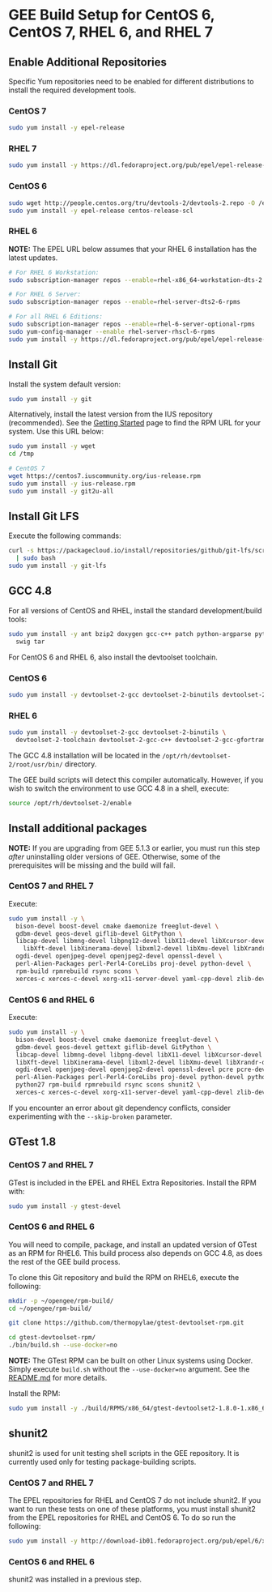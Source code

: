 # GEE Build Setup for CentOS 6, CentOS 7, RHEL 6, and RHEL 7

## Enable Additional Repositories

Specific Yum repositories need to be enabled for different distributions to
install the required development tools.

### CentOS 7

```bash
sudo yum install -y epel-release
```

### RHEL 7

```bash
sudo yum install -y https://dl.fedoraproject.org/pub/epel/epel-release-latest-7.noarch.rpm
```

### CentOS 6

```bash
sudo wget http://people.centos.org/tru/devtools-2/devtools-2.repo -O /etc/yum.repos.d/devtools-2.repo
sudo yum install -y epel-release centos-release-scl
```

### RHEL 6

__NOTE:__ The EPEL URL below assumes that your RHEL 6 installation has
the latest updates.

```bash
# For RHEL 6 Workstation:
sudo subscription-manager repos --enable=rhel-x86_64-workstation-dts-2

# For RHEL 6 Server:
sudo subscription-manager repos --enable=rhel-server-dts2-6-rpms

# For all RHEL 6 Editions:
sudo subscription-manager repos --enable=rhel-6-server-optional-rpms
sudo yum-config-manager --enable rhel-server-rhscl-6-rpms
sudo yum install -y https://dl.fedoraproject.org/pub/epel/epel-release-latest-6.noarch.rpm
```

## Install Git

Install the system default version:

```bash
sudo yum install -y git
```

Alternatively, install the latest version from the IUS repository (recommended).
See the [Getting Started](https://ius.io/GettingStarted/) page to find the RPM
URL for your system. Use this URL below:

```bash
sudo yum install -y wget
cd /tmp

# CentOS 7
wget https://centos7.iuscommunity.org/ius-release.rpm
sudo yum install -y ius-release.rpm
sudo yum install -y git2u-all
```

## Install Git LFS

Execute the following commands:

```bash
curl -s https://packagecloud.io/install/repositories/github/git-lfs/script.rpm.sh \
  | sudo bash
sudo yum install -y git-lfs
```

## GCC 4.8

For all versions of CentOS and RHEL, install the standard development/build tools:

```bash
sudo yum install -y ant bzip2 doxygen gcc-c++ patch python-argparse python-setuptools \
  swig tar
```

For CentOS 6 and RHEL 6, also install the devtoolset toolchain.

### CentOS 6

```bash
sudo yum install -y devtoolset-2-gcc devtoolset-2-binutils devtoolset-2-toolchain devtoolset-2-gcc-gfortran
```

### RHEL 6

```bash
sudo yum install -y devtoolset-2-gcc devtoolset-2-binutils \
  devtoolset-2-toolchain devtoolset-2-gcc-c++ devtoolset-2-gcc-gfortran
```

The GCC 4.8 installation will be located in the `/opt/rh/devtoolset-2/root/usr/bin/` directory.

The GEE build scripts will detect this compiler automatically. However, if you
wish to switch the environment to use GCC 4.8 in a shell, execute:

```bash
source /opt/rh/devtoolset-2/enable
```

## Install additional packages

__NOTE:__ If you are upgrading from GEE 5.1.3 or earlier, you must run this step
_after_ uninstalling older versions of GEE. Otherwise, some of the
prerequisites will be missing and the build will fail.

### CentOS 7 and RHEL 7

Execute:

```bash
sudo yum install -y \
  bison-devel boost-devel cmake daemonize freeglut-devel \
  gdbm-devel geos-devel giflib-devel GitPython \
  libcap-devel libmng-devel libpng12-devel libX11-devel libXcursor-devel \
    libXft-devel libXinerama-devel libxml2-devel libXmu-devel libXrandr-devel \
  ogdi-devel openjpeg-devel openjpeg2-devel openssl-devel \
  perl-Alien-Packages perl-Perl4-CoreLibs proj-devel python-devel \
  rpm-build rpmrebuild rsync scons \
  xerces-c xerces-c-devel xorg-x11-server-devel yaml-cpp-devel zlib-devel
```

### CentOS 6 and RHEL 6
Execute:

```bash
sudo yum install -y \
  bison-devel boost-devel cmake daemonize freeglut-devel \
  gdbm-devel geos-devel gettext giflib-devel GitPython \
  libcap-devel libmng-devel libpng-devel libX11-devel libXcursor-devel \
  libXft-devel libXinerama-devel libxml2-devel libXmu-devel libXrandr-devel \
  ogdi-devel openjpeg-devel openjpeg2-devel openssl-devel pcre pcre-devel \
  perl-Alien-Packages perl-Perl4-CoreLibs proj-devel python-devel python-unittest2 \
  python27 rpm-build rpmrebuild rsync scons shunit2 \
  xerces-c xerces-c-devel xorg-x11-server-devel yaml-cpp-devel zlib-devel
```

If you encounter an error about git dependency conflicts, consider 
experimenting with the `--skip-broken` parameter.

## GTest 1.8

### CentOS 7 and RHEL 7

GTest is included in the EPEL and RHEL Extra Repositories. Install the RPM with:

```bash
sudo yum install -y gtest-devel
```

### CentOS 6 and RHEL 6

You will need to compile, package, and install an updated version of GTest as an
RPM for RHEL6. This build process also depends on GCC 4.8, as does
the rest of the GEE build process.

To clone this Git repository and build the RPM on RHEL6, execute the following:

```bash
mkdir -p ~/opengee/rpm-build/
cd ~/opengee/rpm-build/

git clone https://github.com/thermopylae/gtest-devtoolset-rpm.git

cd gtest-devtoolset-rpm/
./bin/build.sh --use-docker=no
```

__NOTE:__ The GTest RPM can be built on other Linux systems using Docker. Simply
execute `build.sh` without the `--use-docker=no` argument. See the [README.md](https://github.com/thermopylae/gtest-devtoolset-rpm) for more details.

Install the RPM:

```bash
sudo yum install -y ./build/RPMS/x86_64/gtest-devtoolset2-1.8.0-1.x86_64.rpm
```
## shunit2

shunit2 is used for unit testing shell scripts in the GEE repository.
It is currently used only for testing package-building scripts.

### CentOS 7 and RHEL 7

The EPEL repositories for RHEL and CentOS 7 do not include shunit2.
If you want to run these tests on one of these platforms, you must install
shunit2 from the EPEL repositories for RHEL and CentOS 6.
To do so run the following:

```bash
sudo yum install -y http://download-ib01.fedoraproject.org/pub/epel/6/x86_64/Packages/s/shunit2-2.1.6-3.el6.noarch.rpm
```

### CentOS 6 and RHEL 6

shunit2 was installed in a previous step.
